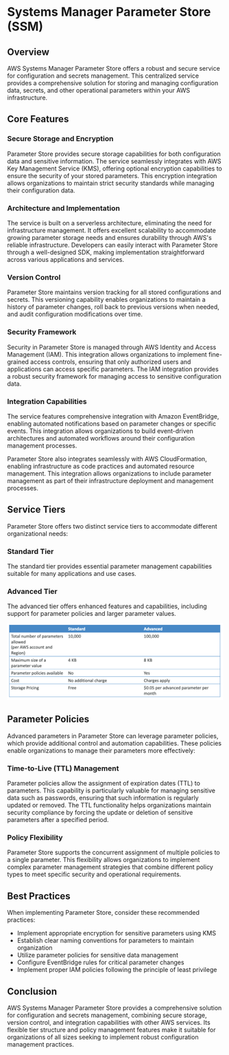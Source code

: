 # Systems Manager Parameter Store (SSM)

## Overview

AWS Systems Manager Parameter Store offers a robust and secure service for configuration and secrets management. This centralized service provides a comprehensive solution for storing and managing configuration data, secrets, and other operational parameters within your AWS infrastructure.

## Core Features

### Secure Storage and Encryption

Parameter Store provides secure storage capabilities for both configuration data and sensitive information. The service seamlessly integrates with AWS Key Management Service (KMS), offering optional encryption capabilities to ensure the security of your stored parameters. This encryption integration allows organizations to maintain strict security standards while managing their configuration data.

### Architecture and Implementation

The service is built on a serverless architecture, eliminating the need for infrastructure management. It offers excellent scalability to accommodate growing parameter storage needs and ensures durability through AWS's reliable infrastructure. Developers can easily interact with Parameter Store through a well-designed SDK, making implementation straightforward across various applications and services.

### Version Control

Parameter Store maintains version tracking for all stored configurations and secrets. This versioning capability enables organizations to maintain a history of parameter changes, roll back to previous versions when needed, and audit configuration modifications over time.

### Security Framework

Security in Parameter Store is managed through AWS Identity and Access Management (IAM). This integration allows organizations to implement fine-grained access controls, ensuring that only authorized users and applications can access specific parameters. The IAM integration provides a robust security framework for managing access to sensitive configuration data.

### Integration Capabilities

The service features comprehensive integration with Amazon EventBridge, enabling automated notifications based on parameter changes or specific events. This integration allows organizations to build event-driven architectures and automated workflows around their configuration management processes.

Parameter Store also integrates seamlessly with AWS CloudFormation, enabling infrastructure as code practices and automated resource management. This integration allows organizations to include parameter management as part of their infrastructure deployment and management processes.

## Service Tiers

Parameter Store offers two distinct service tiers to accommodate different organizational needs:

### Standard Tier
The standard tier provides essential parameter management capabilities suitable for many applications and use cases.

### Advanced Tier
The advanced tier offers enhanced features and capabilities, including support for parameter policies and larger parameter values.

![SSM Tiers:](../../assets/img/ssm.png)

## Parameter Policies

Advanced parameters in Parameter Store can leverage parameter policies, which provide additional control and automation capabilities. These policies enable organizations to manage their parameters more effectively:

### Time-to-Live (TTL) Management
Parameter policies allow the assignment of expiration dates (TTL) to parameters. This capability is particularly valuable for managing sensitive data such as passwords, ensuring that such information is regularly updated or removed. The TTL functionality helps organizations maintain security compliance by forcing the update or deletion of sensitive parameters after a specified period.

### Policy Flexibility
Parameter Store supports the concurrent assignment of multiple policies to a single parameter. This flexibility allows organizations to implement complex parameter management strategies that combine different policy types to meet specific security and operational requirements.

## Best Practices

When implementing Parameter Store, consider these recommended practices:
- Implement appropriate encryption for sensitive parameters using KMS
- Establish clear naming conventions for parameters to maintain organization
- Utilize parameter policies for sensitive data management
- Configure EventBridge rules for critical parameter changes
- Implement proper IAM policies following the principle of least privilege

## Conclusion

AWS Systems Manager Parameter Store provides a comprehensive solution for configuration and secrets management, combining secure storage, version control, and integration capabilities with other AWS services. Its flexible tier structure and policy management features make it suitable for organizations of all sizes seeking to implement robust configuration management practices.
